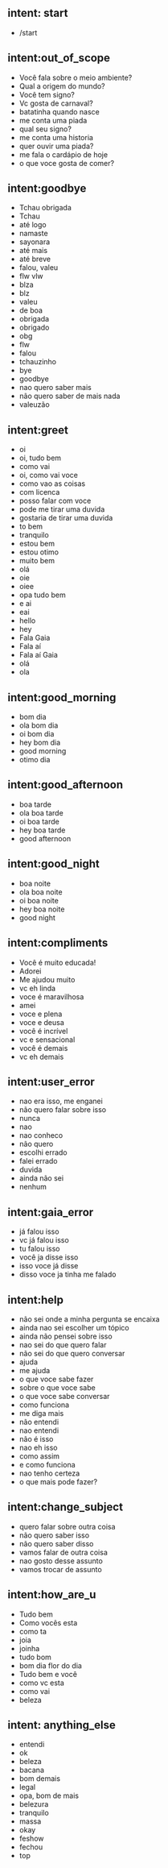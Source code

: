 ## intent: start
- /start

## intent:out_of_scope
- Você fala sobre o meio ambiente?
- Qual a origem do mundo?
- Você tem signo?
- Vc gosta de carnaval?
- batatinha quando nasce
- me conta uma piada
- qual seu signo?
- me conta uma historia
- quer ouvir uma piada?
- me fala o cardápio de hoje
- o que voce gosta de comer?

## intent:goodbye
- Tchau obrigada
- Tchau
- até logo
- namaste
- sayonara
- até mais
- até breve
- falou, valeu
- flw vlw
- blza
- blz
- valeu
- de boa
- obrigada
- obrigado
- obg
- flw
- falou
- tchauzinho
- bye
- goodbye
- nao quero saber mais
- não quero saber de mais nada
- valeuzão

## intent:greet
- oi
- oi, tudo bem
- como vai
- oi, como vai voce
- como vao as coisas
- com licenca
- posso falar com voce
- pode me tirar uma duvida
- gostaria de tirar uma duvida
- to bem
- tranquilo
- estou bem
- estou otimo
- muito bem
- olá
- oie
- oiee
- opa tudo bem
- e ai
- eai
- hello
- hey
- Fala Gaia
- Fala aí
- Fala aí Gaia
- olá
- ola

## intent:good_morning
- bom dia
- ola bom dia
- oi bom dia
- hey bom dia
- good morning
- otimo dia

## intent:good_afternoon
- boa tarde
- ola boa tarde
- oi boa tarde
- hey boa tarde
- good afternoon

## intent:good_night
- boa noite
- ola boa noite
- oi boa noite
- hey boa noite
- good night

## intent:compliments
- Você é muito educada!
- Adorei
- Me ajudou muito
- vc eh linda
- voce é maravilhosa
- amei
- voce e plena
- voce e deusa
- você é incrível
- vc e sensacional
- você é demais
- vc eh demais

## intent:user_error
- nao era isso, me enganei
- não quero falar sobre isso
- nunca
- nao
- nao conheco
- não quero
- escolhi errado
- falei errado
- duvida
- ainda não sei
- nenhum


## intent:gaia_error
- já falou isso
- vc já falou isso
- tu falou isso
- você ja disse isso
- isso voce já disse
- disso voce ja tinha me falado

## intent:help
- não sei onde a minha pergunta se encaixa
- ainda nao sei escolher um tópico
- ainda não pensei sobre isso
- nao sei do que quero falar
- não sei do que quero conversar
- ajuda
- me ajuda
- o que voce sabe fazer
- sobre o que voce sabe
- o que voce sabe conversar
- como funciona
- me diga mais
- não entendi
- nao entendi
- não é isso
- nao eh isso
- como assim
- e como funciona
- nao tenho certeza
- o que mais pode fazer?

## intent:change_subject
- quero falar sobre outra coisa
- não quero saber isso
- não quero saber disso
- vamos falar de outra coisa
- nao gosto desse assunto
- vamos trocar de assunto

## intent:how_are_u
- Tudo bem
- Como vocês esta
- como ta
- joia
- joinha
- tudo bom
- bom dia flor do dia
- Tudo bem e você
- como vc esta
- como vai
- beleza

## intent: anything_else
- entendi
- ok
- beleza
- bacana
- bom demais
- legal 
- opa, bom de mais
- belezura
- tranquilo
- massa
- okay
- feshow
- fechou
- top
